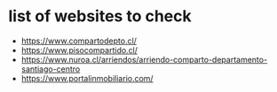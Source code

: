 # list of websites to check
- https://www.compartodepto.cl/
- https://www.pisocompartido.cl/
- https://www.nuroa.cl/arriendos/arriendo-comparto-departamento-santiago-centro
- https://www.portalinmobiliario.com/